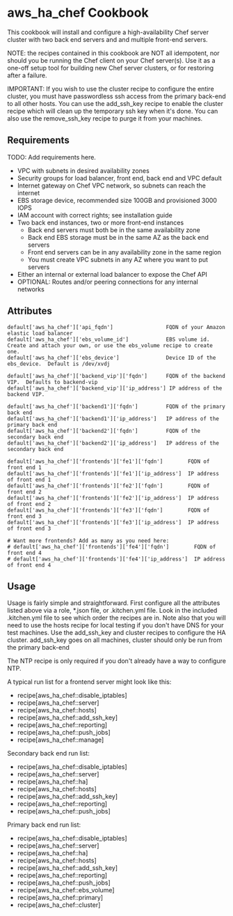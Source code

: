 aws_ha_chef Cookbook
===========================
This cookbook will install and configure a high-availability Chef server 
cluster with two back end servers and and multiple front-end servers.

NOTE: the recipes contained in this cookbook are NOT all idempotent, nor
should you be running the Chef client on your Chef server(s). Use it as a
one-off setup tool for building new Chef server clusters, or for restoring
after a failure.

IMPORTANT: If you wish to use the cluster recipe to configure the entire 
cluster, you must have passwordless ssh access from the primary back-end to
all other hosts.  You can use the add\_ssh\_key recipe to enable the cluster 
recipe which will clean up the temporary ssh key when it's done.  You can also
use the remove\_ssh\_key recipe to purge it from your machines.

Requirements
------------
TODO:  Add requirements here.

+ VPC with subnets in desired availability zones
+ Security groups for load balancer, front end, back end and VPC default
+ Internet gateway on Chef VPC network, so subnets can reach the internet
+ EBS storage device, recommended size 100GB and provisioned 3000 IOPS
+ IAM account with correct rights; see installation guide
+ Two back end instances, two or more front-end instances
  - Back end servers must both be in the same availability zone
  - Back end EBS storage must be in the same AZ as the back end servers
  - Front end servers can be in any availability zone in the same region
  - You must create VPC subnets in any AZ where you want to put servers
+ Either an internal or external load balancer to expose the Chef API
+ OPTIONAL: Routes and/or peering connections for any internal networks


Attributes
----------

```
default['aws_ha_chef']['api_fqdn']                 FQDN of your Amazon elastic load balancer
default['aws_ha_chef']['ebs_volume_id']            EBS volume id.  Create and attach your own, or use the ebs_volume recipe to create one. 
default['aws_ha_chef']['ebs_device']               Device ID of the ebs_device.  Default is /dev/xvdj

default['aws_ha_chef']['backend_vip']['fqdn']      FQDN of the backend VIP.  Defaults to backend-vip
default['aws_ha_chef']['backend_vip']['ip_address'] IP address of the backend VIP. 

default['aws_ha_chef']['backend1']['fqdn']         FQDN of the primary back end
default['aws_ha_chef']['backend1']['ip_address']   IP address of the primary back end
default['aws_ha_chef']['backend2']['fqdn']         FQDN of the secondary back end 
default['aws_ha_chef']['backend2']['ip_address']   IP address of the secondary back end

default['aws_ha_chef']['frontends']['fe1']['fqdn']        FQDN of front end 1
default['aws_ha_chef']['frontends']['fe1']['ip_address']  IP address of front end 1
default['aws_ha_chef']['frontends']['fe2']['fqdn']        FQDN of front end 2
default['aws_ha_chef']['frontends']['fe2']['ip_address']  IP address of front end 2
default['aws_ha_chef']['frontends']['fe3']['fqdn']        FQDN of front end 3
default['aws_ha_chef']['frontends']['fe3']['ip_address']  IP address of front end 3

# Want more frontends? Add as many as you need here:
# default['aws_ha_chef']['frontends']['fe4']['fqdn']        FQDN of front end 4
# default['aws_ha_chef']['frontends']['fe4']['ip_address']  IP address of front end 4
```


Usage
-----

Usage is fairly simple and straightforward.  First configure all the attributes listed above via a role, *.json file, or .kitchen.yml file. Look in the included .kitchen.yml file to see which order the recipes are in. Note also that you will need to use the hosts recipe for local testing if you don't have DNS for your test machines.  Use the add_ssh_key and cluster recipes to configure the HA cluster.  add_ssh_key goes on all machines, cluster should only be run from the primary back-end

The NTP recipe is only required if you don't already have a way to configure NTP.

A typical run list for a frontend server might look like this:
- recipe[aws_ha_chef::disable_iptables]
- recipe[aws_ha_chef::server]
- recipe[aws_ha_chef::hosts]
- recipe[aws_ha_chef::add_ssh_key]
- recipe[aws_ha_chef::reporting]
- recipe[aws_ha_chef::push_jobs]
- recipe[aws_ha_chef::manage]

Secondary back end run list:
- recipe[aws_ha_chef::disable_iptables]
- recipe[aws_ha_chef::server]
- recipe[aws_ha_chef::ha]
- recipe[aws_ha_chef::hosts]
- recipe[aws_ha_chef::add_ssh_key]
- recipe[aws_ha_chef::reporting]
- recipe[aws_ha_chef::push_jobs]

Primary back end run list:
- recipe[aws_ha_chef::disable_iptables]
- recipe[aws_ha_chef::server]
- recipe[aws_ha_chef::ha]
- recipe[aws_ha_chef::hosts]
- recipe[aws_ha_chef::add_ssh_key]
- recipe[aws_ha_chef::reporting]
- recipe[aws_ha_chef::push_jobs]
- recipe[aws_ha_chef::ebs_volume]
- recipe[aws_ha_chef::primary]
- recipe[aws_ha_chef::cluster]
